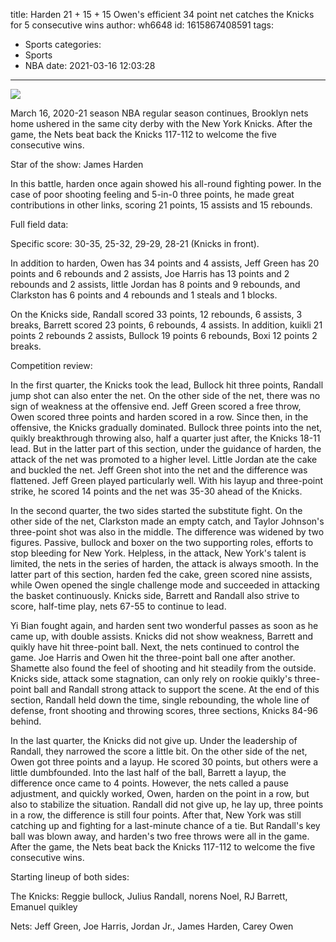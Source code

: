 title: Harden 21 + 15 + 15 Owen's efficient 34 point net catches the Knicks for 5 consecutive wins
author: wh6648
id: 1615867408591
tags: 
- Sports
categories: 
- Sports
- NBA
date: 2021-03-16 12:03:28
---
![](https://p6.itc.cn/images01/20210316/aa0f794189ed4ed58d137ad7fdb573bb.jpeg)


March 16, 2020-21 season NBA regular season continues, Brooklyn nets home ushered in the same city derby with the New York Knicks. After the game, the Nets beat back the Knicks 117-112 to welcome the five consecutive wins.

Star of the show: James Harden

In this battle, harden once again showed his all-round fighting power. In the case of poor shooting feeling and 5-in-0 three points, he made great contributions in other links, scoring 21 points, 15 assists and 15 rebounds.

Full field data:

Specific score: 30-35, 25-32, 29-29, 28-21 (Knicks in front).

In addition to harden, Owen has 34 points and 4 assists, Jeff Green has 20 points and 6 rebounds and 2 assists, Joe Harris has 13 points and 2 rebounds and 2 assists, little Jordan has 8 points and 9 rebounds, and Clarkston has 6 points and 4 rebounds and 1 steals and 1 blocks.

On the Knicks side, Randall scored 33 points, 12 rebounds, 6 assists, 3 breaks, Barrett scored 23 points, 6 rebounds, 4 assists. In addition, kuikli 21 points 2 rebounds 2 assists, Bullock 19 points 6 rebounds, Boxi 12 points 2 breaks.

Competition review:

In the first quarter, the Knicks took the lead, Bullock hit three points, Randall jump shot can also enter the net. On the other side of the net, there was no sign of weakness at the offensive end. Jeff Green scored a free throw, Owen scored three points and harden scored in a row. Since then, in the offensive, the Knicks gradually dominated. Bullock three points into the net, quikly breakthrough throwing also, half a quarter just after, the Knicks 18-11 lead. But in the latter part of this section, under the guidance of harden, the attack of the net was promoted to a higher level. Little Jordan ate the cake and buckled the net. Jeff Green shot into the net and the difference was flattened. Jeff Green played particularly well. With his layup and three-point strike, he scored 14 points and the net was 35-30 ahead of the Knicks.

In the second quarter, the two sides started the substitute fight. On the other side of the net, Clarkston made an empty catch, and Taylor Johnson's three-point shot was also in the middle. The difference was widened by two figures. Passive, bullock and boxer on the two supporting roles, efforts to stop bleeding for New York. Helpless, in the attack, New York's talent is limited, the nets in the series of harden, the attack is always smooth. In the latter part of this section, harden fed the cake, green scored nine assists, while Owen opened the single challenge mode and succeeded in attacking the basket continuously. Knicks side, Barrett and Randall also strive to score, half-time play, nets 67-55 to continue to lead.

Yi Bian fought again, and harden sent two wonderful passes as soon as he came up, with double assists. Knicks did not show weakness, Barrett and quikly have hit three-point ball. Next, the nets continued to control the game. Joe Harris and Owen hit the three-point ball one after another. Shamette also found the feel of shooting and hit steadily from the outside. Knicks side, attack some stagnation, can only rely on rookie quikly's three-point ball and Randall strong attack to support the scene. At the end of this section, Randall held down the time, single rebounding, the whole line of defense, front shooting and throwing scores, three sections, Knicks 84-96 behind.

In the last quarter, the Knicks did not give up. Under the leadership of Randall, they narrowed the score a little bit. On the other side of the net, Owen got three points and a layup. He scored 30 points, but others were a little dumbfounded. Into the last half of the ball, Barrett a layup, the difference once came to 4 points. However, the nets called a pause adjustment, and quickly worked, Owen, harden on the point in a row, but also to stabilize the situation. Randall did not give up, he lay up, three points in a row, the difference is still four points. After that, New York was still catching up and fighting for a last-minute chance of a tie. But Randall's key ball was blown away, and harden's two free throws were all in the game. After the game, the Nets beat back the Knicks 117-112 to welcome the five consecutive wins.

Starting lineup of both sides:

The Knicks: Reggie bullock, Julius Randall, norens Noel, RJ Barrett, Emanuel quikley

Nets: Jeff Green, Joe Harris, Jordan Jr., James Harden, Carey Owen

